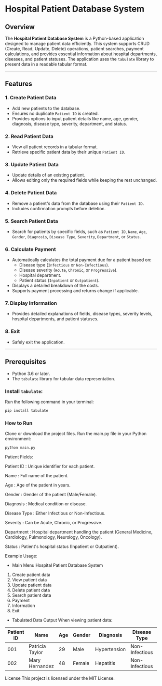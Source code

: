 # Hospital Patient Database System

## Overview

The **Hospital Patient Database System** is a Python-based application designed to manage patient data efficiently. This system supports CRUD (Create, Read, Update, Delete) operations, patient searches, payment calculations, and provides essential information about hospital departments, diseases, and patient statuses. The application uses the `tabulate` library to present data in a readable tabular format.

---

## Features

### **1. Create Patient Data**
- Add new patients to the database.
- Ensures no duplicate `Patient ID` is created.
- Provides options to input patient details like name, age, gender, diagnosis, disease type, severity, department, and status.

### **2. Read Patient Data**
- View all patient records in a tabular format.
- Retrieve specific patient data by their unique `Patient ID`.

### **3. Update Patient Data**
- Update details of an existing patient.
- Allows editing only the required fields while keeping the rest unchanged.

### **4. Delete Patient Data**
- Remove a patient's data from the database using their `Patient ID`.
- Includes confirmation prompts before deletion.

### **5. Search Patient Data**
- Search for patients by specific fields, such as `Patient ID`, `Name`, `Age`, `Gender`, `Diagnosis`, `Disease Type`, `Severity`, `Department`, or `Status`.

### **6. Calculate Payment**
- Automatically calculates the total payment due for a patient based on:
  - Disease type (`Infectious` or `Non-Infectious`).
  - Disease severity (`Acute`, `Chronic`, or `Progressive`).
  - Hospital department.
  - Patient status (`Inpatient` or `Outpatient`).
- Displays a detailed breakdown of the costs.
- Supports payment processing and returns change if applicable.

### **7. Display Information**
- Provides detailed explanations of fields, disease types, severity levels, hospital departments, and patient statuses.

### **8. Exit**
- Safely exit the application.

---

## Prerequisites

- Python 3.6 or later.
- The `tabulate` library for tabular data representation.

### Install `tabulate`:
Run the following command in your terminal:
```bash
pip install tabulate
```
### How to Run
Clone or download the project files.
Run the main.py file in your Python environment:
```bash
python main.py
```


Patient Fields:

Patient ID  :  Unique identifier for each patient.

Name  :  Full name of the patient.

Age  :  Age of the patient in years.

Gender  :  Gender of the patient (Male/Female).

Diagnosis  :  Medical condition or disease.

Disease Type  :  Either Infectious or Non-Infectious.

Severity  :  Can be Acute, Chronic, or Progressive.

Department  :  Hospital department handling the patient (General Medicine, Cardiology, Pulmonology, Neurology, Oncology).

Status  :  Patient's hospital status (Inpatient or Outpatient).


Example Usage:
- Main Menu
Hospital Patient Database System

1. Create patient data
2. View   patient data
3. Update patient data
4. Delete patient data
5. Search patient data
6. Payment
7. Information
8. Exit

- Tabulated Data Output
When viewing patient data:

| Patient ID | Name             | Age | Gender | Diagnosis     | Disease Type   | Severity    | Department         | Status      |
|------------|------------------|-----|--------|---------------|----------------|-------------|--------------------|-------------|
| 001        | Patricia Taylor  | 29  | Male   | Hypertension  | Non-Infectious | Progressive | Cardiology         | Outpatient  |
| 002        | Mary Hernandez   | 48  | Female | Hepatitis     | Non-Infectious | Chronic     | Cardiology         | Outpatient  |


License
This project is licensed under the MIT License.
